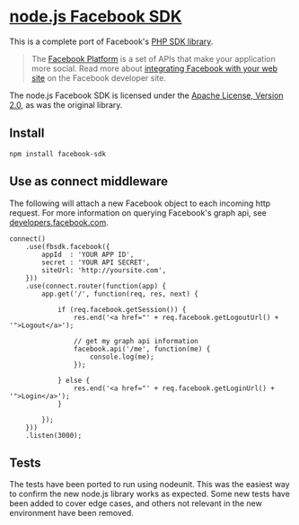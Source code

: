 [node.js Facebook SDK](https://github.com/tenorviol/node-facebook-sdk)
======================

This is a complete port of Facebook's [PHP SDK library](http://github.com/facebook/php-sdk).

> The [Facebook Platform](http://developers.facebook.com/) is
> a set of APIs that make your application more social. Read more about
> [integrating Facebook with your web site](http://developers.facebook.com/docs/guides/web)
> on the Facebook developer site.

The node.js Facebook SDK is licensed under the
[Apache License, Version 2.0](http://www.apache.org/licenses/LICENSE-2.0.html),
as was the original library.

Install
-------

	npm install facebook-sdk

Use as connect middleware
-------------------------

The following will attach a new Facebook object to each incoming http request.
For more information on querying Facebook's graph api, see
[developers.facebook.com](http://developers.facebook.com/docs/reference/api/).

	connect()
		.use(fbsdk.facebook({
			appId  : 'YOUR APP ID',
			secret : 'YOUR API SECRET',
			siteUrl: 'http://yoursite.com',
		}))
		.use(connect.router(function(app) {
			app.get('/', function(req, res, next) {
				
				if (req.facebook.getSession()) {
					res.end('<a href="' + req.facebook.getLogoutUrl() + '">Logout</a>');
					
					// get my graph api information
					facebook.api('/me', function(me) {
						console.log(me);
					});
					
				} else {
					res.end('<a href="' + req.facebook.getLoginUrl() + '">Login</a>');
				}
				
			});
		}))
		.listen(3000);

Tests
-----

The tests have been ported to run using nodeunit. This was the easiest way to confirm
the new node.js library works as expected. Some new tests have been added to cover
edge cases, and others not relevant in the new environment have been removed.
